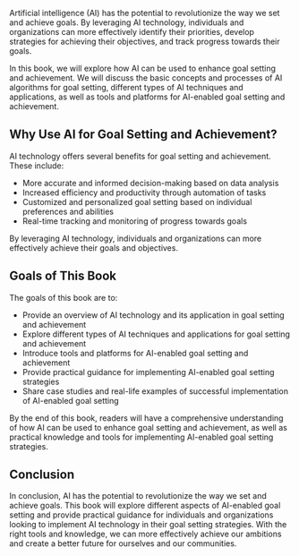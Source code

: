 
Artificial intelligence (AI) has the potential to revolutionize the way we set and achieve goals. By leveraging AI technology, individuals and organizations can more effectively identify their priorities, develop strategies for achieving their objectives, and track progress towards their goals.

In this book, we will explore how AI can be used to enhance goal setting and achievement. We will discuss the basic concepts and processes of AI algorithms for goal setting, different types of AI techniques and applications, as well as tools and platforms for AI-enabled goal setting and achievement.

Why Use AI for Goal Setting and Achievement?
--------------------------------------------

AI technology offers several benefits for goal setting and achievement. These include:

* More accurate and informed decision-making based on data analysis
* Increased efficiency and productivity through automation of tasks
* Customized and personalized goal setting based on individual preferences and abilities
* Real-time tracking and monitoring of progress towards goals

By leveraging AI technology, individuals and organizations can more effectively achieve their goals and objectives.

Goals of This Book
------------------

The goals of this book are to:

* Provide an overview of AI technology and its application in goal setting and achievement
* Explore different types of AI techniques and applications for goal setting and achievement
* Introduce tools and platforms for AI-enabled goal setting and achievement
* Provide practical guidance for implementing AI-enabled goal setting strategies
* Share case studies and real-life examples of successful implementation of AI-enabled goal setting

By the end of this book, readers will have a comprehensive understanding of how AI can be used to enhance goal setting and achievement, as well as practical knowledge and tools for implementing AI-enabled goal setting strategies.

Conclusion
----------

In conclusion, AI has the potential to revolutionize the way we set and achieve goals. This book will explore different aspects of AI-enabled goal setting and provide practical guidance for individuals and organizations looking to implement AI technology in their goal setting strategies. With the right tools and knowledge, we can more effectively achieve our ambitions and create a better future for ourselves and our communities.
